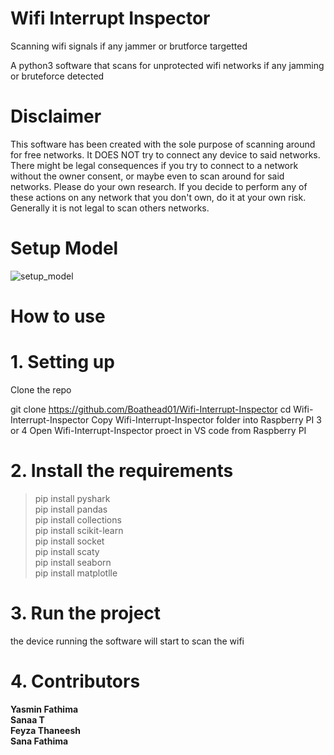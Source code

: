 # Wifi Interrupt Inspector
 Scanning wifi signals if any jammer or brutforce targetted

A python3 software that scans for unprotected wifi networks if any jamming or bruteforce detected

# Disclaimer
This software has been created with the sole purpose of scanning around for free networks. It DOES NOT try to connect any device to said networks. There might be legal consequences if you try to connect to a network without the owner consent, or maybe even to scan around for said networks. Please do your own research. If you decide to perform any of these actions on any network that you don't own, do it at your own risk. Generally it is not legal to scan others networks.

# Setup Model
![setup_model](https://github.com/user-attachments/assets/0a70a505-c343-437d-a7f1-fc213a64e24c)

# How to use
# 1. Setting up
Clone the repo

git clone https://github.com/Boathead01/Wifi-Interrupt-Inspector
cd Wifi-Interrupt-Inspector
Copy Wifi-Interrupt-Inspector folder into Raspberry PI 3 or 4
Open Wifi-Interrupt-Inspector proect in VS code from Raspberry PI

# 2. Install the requirements
> pip install pyshark <br/>
> pip install pandas <br/>
> pip install collections <br/>
> pip install scikit-learn <br/>
> pip install socket <br/>
> pip install scaty <br/>
> pip install seaborn <br/>
> pip install matplotlle <br/>

# 3. Run the project
the device running the software will start to scan the wifi

# 4. Contributors
**Yasmin Fathima <br/>**
**Sanaa T <br/>**
**Feyza Thaneesh <br/>**
**Sana Fathima <br/>**

